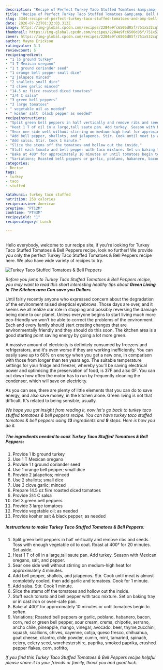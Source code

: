 ```yaml
---
description: "Recipe of Perfect Turkey Taco Stuffed Tomatoes &amp;amp; Bell Peppers"
title: "Recipe of Perfect Turkey Taco Stuffed Tomatoes &amp;amp; Bell Peppers"
slug: 3344-recipe-of-perfect-turkey-taco-stuffed-tomatoes-and-amp-bell-peppers
date: 2020-07-22T01:32:03.313Z
image: https://img-global.cpcdn.com/recipes/2284e9fc6506d05f/751x532cq70/turkey-taco-stuffed-tomatoes-bell-peppers-recipe-main-photo.jpg
thumbnail: https://img-global.cpcdn.com/recipes/2284e9fc6506d05f/751x532cq70/turkey-taco-stuffed-tomatoes-bell-peppers-recipe-main-photo.jpg
cover: https://img-global.cpcdn.com/recipes/2284e9fc6506d05f/751x532cq70/turkey-taco-stuffed-tomatoes-bell-peppers-recipe-main-photo.jpg
author: Mayme Erickson
ratingvalue: 3.1
reviewcount: 6
recipeingredient:
- "1 lb ground turkey"
- "1 T Mexican oregano"
- "1 t ground coriander seed"
- "1 orange bell pepper small dice"
- "2 jalapeos minced"
- "2 shallots small dice"
- "3 clove garlic minced"
- "14.5 oz fiire roasted diced tomatoes"
- "3/4 C salsa"
- "3 green bell peppers"
- "3 large tomatoes"
- " vegetable oil as needed"
- " kosher salt  black pepper as needed"
recipeinstructions:
- "Split green bell peppers in half vertically and remove ribs and seeds. Toss with enough vegetable oil to coat. Roast at 400° for 20 minutes. Set aside."
- "Heat 1 T of oil in a large,tall saute pan. Add turkey. Season with Mexican oregano, salt, and pepper."
- "Sear one side well without stirring on medium-high heat for approximately 4 minutes."
- "Add bell pepper, shallots, and jalapenos. Stir. Cook until meat is almost completely cooled, then add garlic and tomatoes. Cook for 1 minute."
- "Add salsa. Stir. Cook 1 minute."
- "Slice the stems off the tomatoes and hollow out the inside."
- "Stuff each tomato and bell pepper with taco mixture. Set on baking tray or in cast iron or oven-safe pan."
- "Bake at 400° for approximately 10 minutes or until tomatoes begin to soften."
- "Variations; Roasted bell peppers or garlic, poblano, habanero, bacon, corn, red or green bell pepper, sour cream, crema, chipotle, serrano, ancho chile, pineapple, mango, vinegar, avocado, beer, thyme,zucchini, squash, scallions, chives, cayenne, cotija, queso fresco, chihuahua, goat cheese, cilantro, chile powder, cumin, mint, tamarind, spinach, celery, celery seed, worchestershire, paprika, smoked paprika, crushed pepper flakes, corn, sofrito,"
categories:
- Recipe
tags:
- turkey
- taco
- stuffed

katakunci: turkey taco stuffed 
nutrition: 258 calories
recipecuisine: American
preptime: "PT12M"
cooktime: "PT43M"
recipeyield: "1"
recipecategory: Lunch

---
```

<br>
Hello everybody, welcome to our recipe site, if you're looking for Turkey Taco Stuffed Tomatoes &amp; Bell Peppers recipe, look no further! We provide you only the perfect Turkey Taco Stuffed Tomatoes &amp; Bell Peppers recipe here. We also have wide variety of recipes to try.
<br>


![Turkey Taco Stuffed Tomatoes &amp; Bell Peppers](https://img-global.cpcdn.com/recipes/2284e9fc6506d05f/751x532cq70/turkey-taco-stuffed-tomatoes-bell-peppers-recipe-main-photo.jpg)

<i>Before you jump to Turkey Taco Stuffed Tomatoes &amp; Bell Peppers recipe, you may want to read this short interesting healthy tips about 
<strong>Green Living In The Kitchen area Can save you Dollars</strong>.</i>
</br>

Until fairly recently anyone who expressed concern about the degradation of the environment raised skeptical eyebrows. Those days are over, and it seems we all realize our role in stopping and possibly reversing the damage being done to our planet. Unless everyone begins to start living much more eco-friendly we won't be able to correct the problems of the environment. Each and every family should start creating changes that are environmentally friendly and they should do this soon. The kitchen area is a good starting point saving energy by going a lot more green.

A massive amount of electricity is definitely consumed by freezers and refrigerators, and it's even worse if they are working inefficiently. You can easily save up to 60% on energy when you get a new one, in comparison with those from longer than ten years ago. The suitable temperature settings for your fridge and freezer, whereby you'll be saving electrical power and optimising the preservation of food, is 37F and also 0F. You can cut down how often the motor has to run by frequently cleaning the condenser, which will save on electricity.

As you can see, there are plenty of little elements that you can do to save energy, and also save money, in the kitchen alone. Green living is not that difficult. It's related to being sensible, usually.


<i>We hope you got insight from reading it, now let's go back to turkey taco stuffed tomatoes &amp; bell peppers recipe. You can have turkey taco stuffed tomatoes &amp; bell peppers using <strong>13</strong> ingredients and <strong>9</strong> steps. Here is how you do it.
</i>

##### The ingredients needed to cook Turkey Taco Stuffed Tomatoes &amp; Bell Peppers:

1. Provide 1 lb ground turkey
1. Use 1 T Mexican oregano
1. Provide 1 t ground coriander seed
1. Use 1 orange bell pepper; small dice
1. Provide 2 jalapeños; minced
1. Use 2 shallots; small dice
1. Use 3 clove garlic; minced
1. Prepare 14.5 oz fiire roasted diced tomatoes
1. Provide 3/4 C salsa
1. Get 3 green bell peppers
1. Provide 3 large tomatoes
1. Provide  vegetable oil; as needed
1. Provide  kosher salt &amp; black pepper; as needed


##### Instructions to make Turkey Taco Stuffed Tomatoes &amp; Bell Peppers:

1. Split green bell peppers in half vertically and remove ribs and seeds. Toss with enough vegetable oil to coat. Roast at 400° for 20 minutes. Set aside.
1. Heat 1 T of oil in a large,tall saute pan. Add turkey. Season with Mexican oregano, salt, and pepper.
1. Sear one side well without stirring on medium-high heat for approximately 4 minutes.
1. Add bell pepper, shallots, and jalapenos. Stir. Cook until meat is almost completely cooled, then add garlic and tomatoes. Cook for 1 minute.
1. Add salsa. Stir. Cook 1 minute.
1. Slice the stems off the tomatoes and hollow out the inside.
1. Stuff each tomato and bell pepper with taco mixture. Set on baking tray or in cast iron or oven-safe pan.
1. Bake at 400° for approximately 10 minutes or until tomatoes begin to soften.
1. Variations; Roasted bell peppers or garlic, poblano, habanero, bacon, corn, red or green bell pepper, sour cream, crema, chipotle, serrano, ancho chile, pineapple, mango, vinegar, avocado, beer, thyme,zucchini, squash, scallions, chives, cayenne, cotija, queso fresco, chihuahua, goat cheese, cilantro, chile powder, cumin, mint, tamarind, spinach, celery, celery seed, worchestershire, paprika, smoked paprika, crushed pepper flakes, corn, sofrito,


<i>If you find this Turkey Taco Stuffed Tomatoes &amp; Bell Peppers recipe helpful please share it to your friends or family, thank you and good luck.</i>
